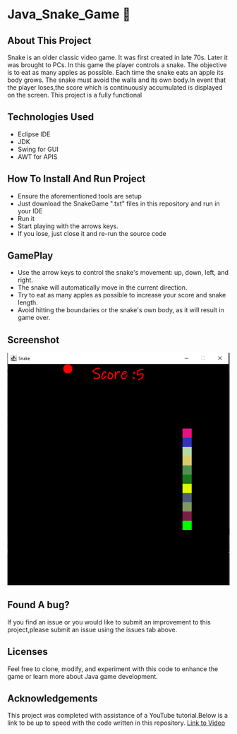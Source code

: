 # Java_Snake_Game 🐍
## About This Project
Snake is an older classic video game. It was first created in late 70s. Later it was brought to PCs. In this game the player controls a snake. The objective is to eat as many apples as possible. Each time the snake eats an apple its body grows. The snake must avoid the walls and its own body.In event that the player loses,the score which is continuously accumulated is displayed on the screen.
This project is a fully functional 
## Technologies Used
* Eclipse IDE
* JDK
* Swing for GUI
* AWT for APIS
## How To Install And Run Project
* Ensure the aforementioned tools are setup
* Just download the SnakeGame ".txt"  files in this repository and run in your IDE
* Run it 
* Start playing with the arrows keys. 
* If you lose, just close it and re-run the source code
 ## GamePlay
 * Use the arrow keys to control the snake's movement: up, down, left, and right.
 * The snake will automatically move in the current direction.
 * Try to eat as many apples as possible to increase your score and snake length.
 * Avoid hitting the boundaries or the snake's own body, as it will result in game over.
  ## Screenshot
  ![about](snake1.png)
 
## Found A bug?
If you find an issue or you would like to submit an improvement to this project,please submit an issue using the issues tab above.
## Licenses
Feel free to clone, modify, and experiment with this code to enhance the game or learn more about Java game development.
## Acknowledgements
This project was completed with assistance of a YouTube tutorial.Below is a link to be up to speed with the code written in this repository.
<a href="https://youtu.be/bI6e6qjJ8JQ">Link to Video</a>


  
